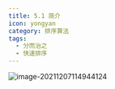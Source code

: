 ```yaml
---
title: 5.1 简介
icon: yongyan
category: 排序算法
tags:
  - 分而治之
  - 快速排序
---
```




![image-20211207114944124](https://tva1.sinaimg.cn/large/008i3skNgy1gx54kpmbw7j31cq0n4gob.jpg)

